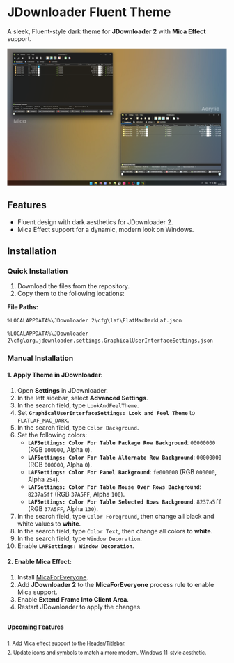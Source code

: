# JDownloader Fluent Theme  
A sleek, Fluent-style dark theme for **JDownloader 2** with **Mica Effect** support.

![Screenshot](https://github.com/ikoshura/JDownloader-Fluent/blob/main/Jdownloadermica.png?raw=true)

## Features
- Fluent design with dark aesthetics for JDownloader 2.
- Mica Effect support for a dynamic, modern look on Windows.

## Installation

### Quick Installation
1. Download the files from the repository.
2. Copy them to the following locations:

**File Paths:**
```
%LOCALAPPDATA%\JDownloader 2\cfg\laf\FlatMacDarkLaf.json
```
```
%LOCALAPPDATA%\JDownloader 2\cfg\org.jdownloader.settings.GraphicalUserInterfaceSettings.json
```

### Manual Installation

#### 1. Apply Theme in JDownloader:
1. Open **Settings** in JDownloader.
2. In the left sidebar, select **Advanced Settings**.
3. In the search field, type `LookAndFeelTheme`.
4. Set **`GraphicalUserInterfaceSettings: Look and Feel Theme`** to `FLATLAF_MAC_DARK`.
5. In the search field, type `Color Background`.
6. Set the following colors:
   - **`LAFSettings: Color For Table Package Row Background`**: `00000000` (RGB `000000`, Alpha `0`).
   - **`LAFSettings: Color For Table Alternate Row Background`**: `00000000` (RGB `000000`, Alpha `0`).
   - **`LAFSettings: Color For Panel Background`**: `fe000000` (RGB `000000`, Alpha `254`).
   - **`LAFSettings: Color For Table Mouse Over Rows Background`**: `8237a5ff` (RGB `37A5FF`, Alpha `100`).
   - **`LAFSettings: Color For Table Selected Rows Background`**: `8237a5ff` (RGB `37A5FF`, Alpha `130`).
7. In the search field, type `Color Foreground`, then change all black and white values to **white**.
8. In the search field, type `Color Text`, then change all colors to **white**.
9. In the search field, type `Window Decoration`.
10. Enable **`LAFSettings: Window Decoration`**.

#### 2. Enable Mica Effect:
1. Install [MicaForEveryone](https://github.com/MicaForEveryone/MicaForEveryone).
2. Add **JDownloader 2** to the **MicaForEveryone** process rule to enable Mica support.
3. Enable **Extend Frame Into Client Area**.
4. Restart JDownloader to apply the changes.

### <sub>Upcoming Features</sub>
<sub>1. Add Mica effect support to the Header/Titlebar.</sub><br>
<sub>2. Update icons and symbols to match a more modern, Windows 11-style aesthetic.</sub>
